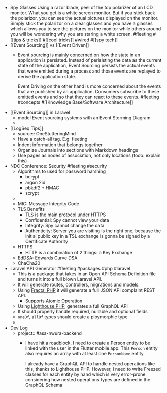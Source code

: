 - Spy Glasses 
  Using a razor blade, peel of the top polarizer of an LCD monitor. What you get is a white screen monitor. But if you stick back the polarizor, you can see the actual pictures displayed on the monitor. Simply stick the polarizor on a clear glasses and you have a glasses which allows you to see the pictures on the monitor while others around you will be wondering why you are staring a white screen. #fleeting #[[tips & tricks]] #[[cool tricks]] #wired #[[spy tech]]
- [[Event Sourcing]] vs [[Event Driven]]
	- Event sourcing is mainly concerned on how the state in an application is persisted. Instead of perisisting the  data as the current state of the application, Event Sourcing persists the actual events that were emitted during a process and those events are replayed to derive the application state.
	  
	  Event Driving on the other hand is more concerned about the events that are published by an application. Consumers subscribe to these emitted events and so that they can react to these events. #fleeting #concepts #[[Knowledge Base/Software Architecture]]
- [[Event Sourcing]] in Laravel
	- model Event sourcing systems with an Event Storming Diagram
	-
- [[LogSeq Tips]]
	- source:: OneStutteringMind
	- Have a catch-all tag. E.g: fleeting
	- Indent information that belongs together
	- Organize Journals into sections with Markdown headings
	- Use pages as nodes of association, not only locations (todo: explain this)
- NDC Conference: Security #fleeting #security
	- Algorithms to used for password harshing
		- bcrypt
		- argon 2id
		- pbkdf2 + HMAC
		- scrypt
	-
	- MIC: Message Integrity Code
	- TLS Benefits
		- TLS is the main protocol under HTTPS
		- Confidential: Spy cannot view your data
		- Integrity: Spy cannot change the data
		- Authenticity: Server you are visiting is the right one, because the initial public key in a TSL exchange is gonna be signed by a Certificate Authority
	- HTTPS
		- HTTP is a combination of 2 things: a Key Exchange
	- EdDSA: Edwards Curve DSA
	- ChaCha20
- Laravel API Generator #fleeting #packages #php #laravel
	- This is a package that takes in an Open API Schema Definition file and turns it into a full blown Laravel API.
	- It will generate routes, controllers, migrations and models.
	- Using [Fractal PHP]() it will generate a full JSON:API complaint REST API.
		- Supports Atomic Operation
	- Using [Lighthouse PHP](), generates a full GraphQL API
	- It should properly handle required, nullable and optional fields
	- `oneOf`, `allOf` types should create a ploymorphic type
	-
- Dev Log
	- project:: #asa-nwura-backend
		- I have hit a roadblock.
		  I need to create a Person entity to be linked with the user in the Flutter mobile app. 
		  This `Person` entity also requires an array with at least one `PersonName` entity.
		  
		  I already have a GraphQL API to handle nested operations like this, thanks to Lighthouse PHP.
		  However, I need to write Freezed classes for each entity by hand which is very error-prone considering how nested operations types are defined in the GraphQL Schema